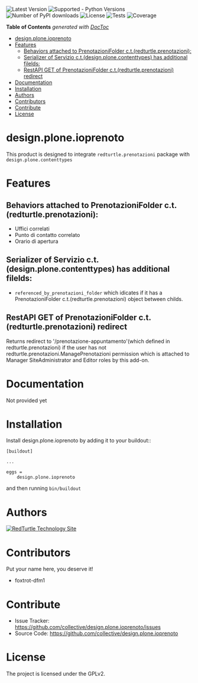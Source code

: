 ![Latest Version](https://img.shields.io/pypi/v/design.plone.ioprenoto.svg)
![Supported - Python Versions](hhttps://img.shields.io/pypi/pyversions/design.plone.ioprenoto.svg?style=plastic)
![Number of PyPI downloads](https://img.shields.io/pypi/dm/design.plone.ioprenoto.svg)
![License](https://img.shields.io/pypi/l/design.plone.ioprenoto.svg)
![Tests](https://github.com/RedTurtle/design.plone.ioprenoto/actions/workflows/tests.yml/badge.svg)
![Coverage](https://coveralls.io/repos/github/RedTurtle/design.plone.ioprenoto/badge.svg?branch=master)

<!-- START doctoc generated TOC please keep comment here to allow auto update -->
<!-- DON'T EDIT THIS SECTION, INSTEAD RE-RUN doctoc TO UPDATE -->
**Table of Contents**  *generated with [DocToc](https://github.com/thlorenz/doctoc)*

- [design.plone.ioprenoto](#designploneioprenoto)
- [Features](#features)
  - [Behaviors attached to PrenotazioniFolder c.t.(redturtle.prenotazioni):](#behaviors-attached-to-prenotazionifolder-ctredturtleprenotazioni)
  - [Serializer of Servizio c.t.(design.plone.contenttypes) has additional filelds:](#serializer-of-servizio-ctdesignplonecontenttypes-has-additional-filelds)
  - [RestAPI GET of PrenotazioniFolder c.t.(redturtle.prenotazioni) redirect](#restapi-get-of-prenotazionifolder-ctredturtleprenotazioni-redirect)
- [Documentation](#documentation)
- [Installation](#installation)
- [Authors](#authors)
- [Contributors](#contributors)
- [Contribute](#contribute)
- [License](#license)

<!-- END doctoc generated TOC please keep comment here to allow auto update -->

design.plone.ioprenoto
======================
This product is designed to integrate `redturtle.prenotazioni` package with `design.plone.contenttypes`

# Features

## Behaviors attached to PrenotazioniFolder c.t.(redturtle.prenotazioni):
- Uffici correlati
- Punto di contatto correlato
- Orario di apertura

## Serializer of Servizio c.t.(design.plone.contenttypes) has additional filelds:
- `referenced_by_prenotazioni_folder` which idicates if it has a PrenotazioniFolder c.t.(redturtle.prenotazioni) object
between childs.

## RestAPI GET of PrenotazioniFolder c.t.(redturtle.prenotazioni) redirect
Returns redirect to '/prenotazione-appuntamento'(which defined in redturtle.prenotazioni)
if the user has not redturtle.prenotazioni.ManagePrenotazioni permission which is attached to Manager SiteAdministrator and Editor roles by this add-on.


# Documentation

Not provided yet

# Installation

Install design.plone.ioprenoto by adding it to your buildout::

    [buildout]

    ...

    eggs =
        design.plone.ioprenoto


and then running ``bin/buildout``

# Authors

<a href="http://www.redturtle.it/" rel="RedTurtle Technology Site">![RedTurtle Technology Site](https://avatars1.githubusercontent.com/u/1087171?s=100&v=4)</a>

# Contributors

Put your name here, you deserve it!

- foxtrot-dfm1

# Contribute

- Issue Tracker: https://github.com/collective/design.plone.ioprenoto/issues
- Source Code: https://github.com/collective/design.plone.ioprenoto

# License

The project is licensed under the GPLv2.
